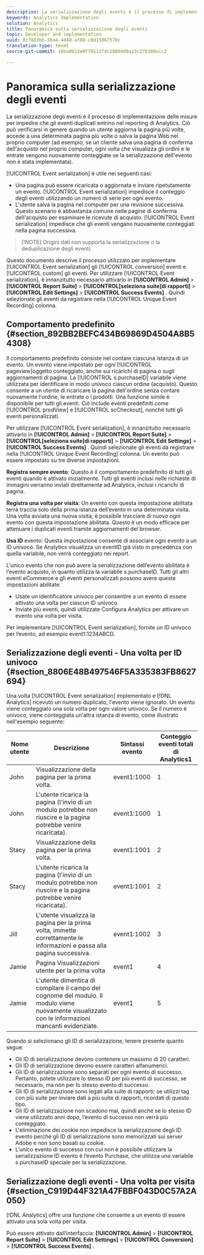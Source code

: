 ```yaml
---
description: La serializzazione degli eventi è il processo di implementazione delle misure per impedire che gli eventi duplicati entrino nel reporting di Analytics. Ciò può verificarsi in genere quando un utente aggiorna la pagina più volte, accede a una determinata pagina più volte o salva la pagina Web nel proprio computer (ad esempio, se un cliente salva una pagina di conferma dell'acquisto nel proprio computer, ogni volta che visualizza gli ordini e le entrate vengono nuovamente conteggiate se la serializzazione dell'evento non è stata implementata).
keywords: Analytics Implementation
solution: Analytics
title: Panoramica sulla serializzazione degli eventi
topic: Developer and implementation
uuid: 8c7883bb-5ba4-4440-af80-c0d15867570c
translation-type: tm+mt
source-git-commit: 16ba0b12e0f70112f4c10804d0a13c278388ecc2

---
```



# Panoramica sulla serializzazione degli eventi

La serializzazione degli eventi è il processo di implementazione delle misure per impedire che gli eventi duplicati entrino nel reporting di Analytics. Ciò può verificarsi in genere quando un utente aggiorna la pagina più volte, accede a una determinata pagina più volte o salva la pagina Web nel proprio computer (ad esempio, se un cliente salva una pagina di conferma dell'acquisto nel proprio computer, ogni volta che visualizza gli ordini e le entrate vengono nuovamente conteggiate se la serializzazione dell'evento non è stata implementata).

[!UICONTROL Event serialization] è utile nei seguenti casi:

* Una pagina può essere ricaricata o aggiornata e inviare ripetutamente un evento. [!UICONTROL Event serialization] impedisce il conteggio degli eventi utilizzando un numero di serie per ogni evento.
* L'utente salva la pagina nel computer per una revisione successiva. Questo scenario è abbastanza comune nelle pagine di conferma dell'acquisto per esaminare le ricevute di acquisto. [!UICONTROL Event serialization] impedisce che gli eventi vengano nuovamente conteggiati nella pagina successiva.

> [!NOTE] Origini dati non supporta la serializzazione o la deduplicazione degli eventi.

Questo documento descrive il processo utilizzato per implementare [!UICONTROL Event serialization] gli [!UICONTROL conversion] eventi e [!UICONTROL custom] gli eventi. Per utilizzare [!UICONTROL Event serialization], è innanzitutto necessario attivarlo in **[!UICONTROL Admin]** &gt; **[!UICONTROL Report Suite]** &gt; **[!UICONTROL[seleziona suite]di rapporti]** &gt; **[!UICONTROL Edit Settings]** &gt; **[!UICONTROL Success Events]** . Quindi selezionate gli eventi da registrare nella [!UICONTROL Unique Event Recording] colonna.

## Comportamento predefinito {#section_892BB2BEFC434B69869D4504A8B54308}

Il comportamento predefinito consiste nel contare ciascuna istanza di un evento. Un evento viene impostato per ogni [!UICONTROL pageview]oggetto conteggiato, anche sui ricarichi di pagina o sugli aggiornamenti di pagina. La [!UICONTROL s.purchaseID] variabile viene utilizzata per identificare in modo univoco ciascun ordine (acquisto). Questo consente a un utente di ricaricare la pagina dell'ordine senza contare nuovamente l'ordine, le entrate o i prodotti. Una funzione simile è disponibile per tutti gli eventi. Ciò include eventi predefiniti come [!UICONTROL prodView] e [!UICONTROL scCheckout], nonché tutti gli eventi personalizzati.

<!-- 

event_serialization_impl.xml

 -->

Per utilizzare [!UICONTROL Event serialization], è innanzitutto necessario attivarlo in **[!UICONTROL Admin]** &gt; **[!UICONTROL Report Suite]** &gt; **[!UICONTROL[seleziona suite]di rapporti]** &gt; **[!UICONTROL Edit Settings]** &gt; **[!UICONTROL Success Events]** . Quindi selezionate gli eventi da registrare nella [!UICONTROL Unique Event Recording] colonna. Un evento può essere impostato su tre diverse impostazioni.

**Registra sempre evento**: Questo è il comportamento predefinito di tutti gli eventi quando è attivato inizialmente. Tutti gli eventi inclusi nelle richieste di immagini verranno inviati direttamente ad Analytics, inclusi i ricarichi di pagina.

**Registra una volta per visita**: Un evento con questa impostazione abilitata terrà traccia solo della prima istanza dell’evento in una determinata visita. Una volta avviata una nuova visita, è possibile tracciare di nuovo ogni evento con questa impostazione abilitata. Questo è un modo efficace per attenuare i duplicati eventi tramite aggiornamenti del browser.

**Usa ID** evento: Questa impostazione consente di associare ogni evento a un ID univoco. Se Analytics visualizza un eventID già visto in precedenza con quella variabile, non verrà conteggiato nei report.

L’unico evento che non può avere la serializzazione dell’evento abilitata è l’evento acquisto, in quanto utilizza la variabile s.purchaseID. Tutti gli altri eventi eCommerce e gli eventi personalizzati possono avere queste impostazioni abilitate.

* Usate un identificatore univoco per consentire a un evento di essere attivato una volta per ciascun ID univoco.
* Inviate più eventi, quindi utilizzate Configura Analytics per attivare un evento una volta per visita.

Per implementare [!UICONTROL Event serialization], fornite un ID univoco per l’evento, ad esempio event1:1234ABCD.

## Serializzazione degli eventi - Una volta per ID univoco {#section_8806E48B497546F5A335383FB8627694}

Una volta [!UICONTROL Event serialization] implementato e [!DNL Analytics] ricevuto un numero duplicato, l'evento viene ignorato. Un evento viene conteggiato una sola volta per ogni valore univoco. Se il numero è univoco, viene conteggiata un'altra istanza di evento, come illustrato nell'esempio seguente:

| Nome utente | Descrizione | Sintassi evento | Conteggio eventi totali di Analytics1 |
|---|---|---|---|
| John | Visualizzazione della pagina per la prima volta. | event1:1000 | 1 |
| John | L'utente ricarica la pagina (l'invio di un modulo potrebbe non riuscire e la pagina potrebbe venire ricaricata). | event1:1000 | 1 |
| Stacy | Visualizzazione della pagina per la prima volta. | event1:1001 | 2 |
| Stacy | L'utente ricarica la pagina (l'invio di un modulo potrebbe non riuscire e la pagina potrebbe venire ricaricata). | event1:1001 | 2 |
| Jill | L'utente visualizza la pagina per la prima volta, immette correttamente le informazioni e passa alla pagina successiva. | event1:1002 | 3 |
| Jamie | Pagina Visualizzazioni utente per la prima volta | event1 | 4 |
| Jamie | L'utente dimentica di compilare il campo del cognome del modulo. Il modulo viene nuovamente visualizzato con le informazioni mancanti evidenziate. | event1 | 5 |

Quando si selezionano gli ID di serializzazione, tenere presente quanto segue:

* Gli ID di serializzazione devono contenere un massimo di 20 caratteri.
* Gli ID di serializzazione devono essere caratteri alfanumerici.
* Gli ID di serializzazione sono separati per ogni evento di successo. Pertanto, potete utilizzare lo stesso ID per più eventi di successo, se necessario, ma non per lo stesso evento di successo.
* Gli ID di serializzazione sono legati alla suite di rapporti; se utilizzi tag con più suite per inviare dati a più suite di rapporti, ricordati di questo tipo.
* Gli ID di serializzazione non scadono mai, quindi anche se lo stesso ID viene utilizzato anni dopo, l’evento di successo non verrà più conteggiato.
* L'eliminazione dei cookie non impedisce la serializzazione degli ID evento perché gli ID di serializzazione sono memorizzati sui server Adobe e non sono basati su cookie.
* L’unico evento di successo con cui non è possibile utilizzare la serializzazione ID evento è l’evento Purchase, che utilizza una variabile s.purchaseID speciale per la serializzazione.

## Serializzazione degli eventi - Una volta per visita {#section_C919D44F321A47FBBF043D0C57A2A050}

[!DNL Analytics] offre una funzione che consente a un evento di essere attivato una sola volta per visita.

Può essere attivato dall’interfaccia:  **[!UICONTROL Admin]** &gt; **[!UICONTROL Report Suite]** &gt; **[!UICONTROL Edit Settings]** &gt; **[!UICONTROL Conversion]** &gt; **[!UICONTROL Success Events]** .
